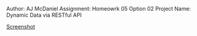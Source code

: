 Author: AJ McDaniel
Assignment: Homeowrk 05 Option 02
Project Name: Dynamic Data via RESTful API

[Screenshot](HW5_SS1.png)
